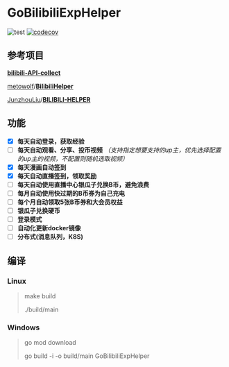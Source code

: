 # GoBilibiliExpHelper

![test](https://github.com/xmmmmmovo/GoBilibiliExpHelper/workflows/Test%20And%20Lint/badge.svg) [![codecov](https://codecov.io/gh/xmmmmmovo/GoBilibiliExpHelper/branch/main/graph/badge.svg?token=0OW3ZT44OU)](https://codecov.io/gh/xmmmmmovo/GoBilibiliExpHelper)

## 参考项目

**[bilibili-API-collect](https://github.com/SocialSisterYi/bilibili-API-collect)**

[metowolf](https://github.com/metowolf)/**[BilibiliHelper](https://github.com/metowolf/BilibiliHelper)**

[JunzhouLiu](https://github.com/JunzhouLiu)/**[BILIBILI-HELPER](https://github.com/JunzhouLiu/BILIBILI-HELPER)**

## 功能

- [x] **每天自动登录，获取经验**
- [ ] **每天自动观看、分享、投币视频** *（支持指定想要支持的up主，优先选择配置的up主的视频，不配置则随机选取视频）*
- [x] **每天漫画自动签到**
- [x] **每天自动直播签到，领取奖励** 
- [ ] **每天自动使用直播中心银瓜子兑换B币，避免浪费**
- [ ] **每月自动使用快过期的B币券为自己充电** 
- [ ] **每个月自动领取5张B币券和大会员权益** 
- [ ] **银瓜子兑换硬币**
- [ ] **登录模式**
- [ ] **自动化更新docker镜像**
- [ ] **分布式(消息队列，K8S)**

## 编译

### Linux

> make build
>
> ./build/main

### Windows

> go mod download
>
> go build -i -o build/main GoBilibiliExpHelper